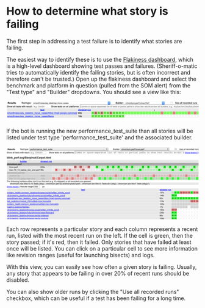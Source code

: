 # How to determine what story is failing

The first step in addressing a test failure is to identify what stories are failing.

The easiest way to identify these is to use the [Flakiness dashboard](https://test-results.appspot.com/dashboards/flakiness_dashboard.html#testType=blink_perf.layout), which is a high-level dashboard showing test passes and failures. (Sheriff-o-matic tries to automatically identify the failing stories, but is often incorrect and therefore can't be trusted.) Open up the flakiness dashboard and select the benchmark and platform in question (pulled from the SOM alert) from the "Test type" and "Builder" dropdowns. You should see a view like this:

![The flakiness dashboard](images/flakiness_dashboard.png)

If the bot is running the new performance_test_suite than all stories will be
listed under test type 'performance_test_suite' and the associated builder.

![The flakiness dashboard new recipe](images/flakiness_dashboard_new_recipe.png)

Each row represents a particular story and each column represents a recent run, listed with the most recent run on the left. If the cell is green, then the story passed; if it's red, then it failed. Only stories that have failed at least once will be listed. You can click on a particular cell to see more information like revision ranges (useful for launching bisects) and logs.

With this view, you can easily see how often a given story is failing. Usually, any story that appears to be failing in over 20% of recent runs should be disabled.

You can also show older runs by clicking the "Use all recorded runs" checkbox, which can be useful if a test has been failing for a long time.

